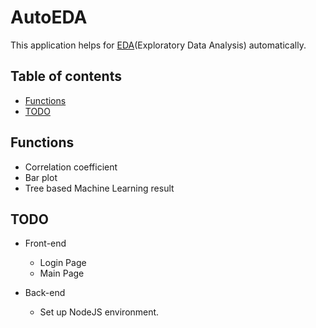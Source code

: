# AutoEDA
This application helps for [EDA](https://en.wikipedia.org/wiki/Exploratory_data_analysis)(Exploratory Data Analysis) automatically.

## Table of contents
- [Functions](#functions)
- [TODO](#todo)

## Functions
- Correlation coefficient
- Bar plot
- Tree based Machine Learning result

## TODO
- Front-end
    - Login Page
    - Main Page

- Back-end
    - Set up NodeJS environment.